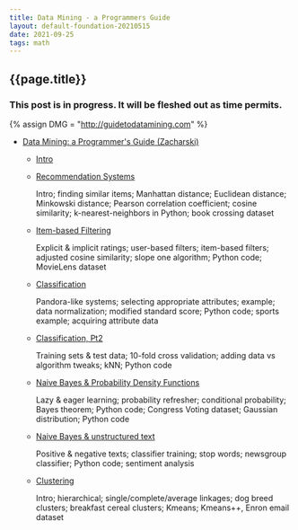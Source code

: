 ```yaml
---
title: Data Mining - a Programmers Guide
layout: default-foundation-20210515
date: 2021-09-25
tags: math
---
```


<h2>{{page.title}}</h2>

<div class="callout">
	<h3>
		This post is in progress. It will be fleshed out as time permits.
	</h3>
</div>

{% assign DMG = "http://guidetodatamining.com" %}

- [Data Mining: a Programmer's Guide (Zacharski)]({{DMG}})

	- [Intro]({{DMG}}/chapter1)
	
	- [Recommendation Systems]({{DMG}}/chapter2)

		Intro; finding similar items; Manhattan distance; Euclidean distance;
		Minkowski distance; Pearson correlation coefficient; cosine similarity;
		k-nearest-neighbors in Python; book crossing dataset

	- [Item-based Filtering]({{DMG}}/chapter3)

		Explicit & implicit ratings; user-based filters; item-based filters;
		adjusted cosine similarity; slope one algorithm; Python code; 
		MovieLens dataset

	- [Classification]({{DMG}}/chapter4)

		Pandora-like systems; selecting appropriate attributes; example; 
		data normalization; modified standard score; Python code;
		sports example; acquiring attribute data

	- [Classification, Pt2]({{DMG}}/chapter5)

		Training sets & test data; 10-fold cross validation;
		adding data vs algorithm tweaks; kNN; Python code

	- [Naive Bayes & Probability Density Functions]({{DMG}}/chapter6)

		Lazy & eager learning; probability refresher; conditional probability;
		Bayes theorem; Python code; Congress Voting dataset; Gaussian distribution;
		Python code

	- [Naive Bayes & unstructured text]({{DMG}}/chapter7)

		Positive & negative texts; classifier training; stop words;
		newsgroup classifier; Python code; sentiment analysis

	- [Clustering]({{DMG}}/chapter8)

		Intro; hierarchical; single/complete/average linkages; dog breed clusters;
		breakfast cereal clusters; Kmeans; Kmeans++, Enron email dataset

